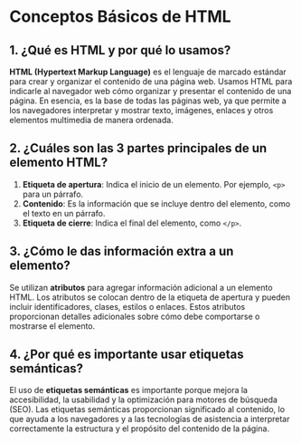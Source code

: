 # Conceptos Básicos de HTML

## 1. ¿Qué es HTML y por qué lo usamos?

**HTML (Hypertext Markup Language)** es el lenguaje de marcado estándar para crear y organizar el contenido de una página web. Usamos HTML para indicarle al navegador web cómo organizar y presentar el contenido de una página. En esencia, es la base de todas las páginas web, ya que permite a los navegadores interpretar y mostrar texto, imágenes, enlaces y otros elementos multimedia de manera ordenada.

## 2. ¿Cuáles son las 3 partes principales de un elemento HTML?

1. **Etiqueta de apertura**: Indica el inicio de un elemento. Por ejemplo, `<p>` para un párrafo.
2. **Contenido**: Es la información que se incluye dentro del elemento, como el texto en un párrafo.
3. **Etiqueta de cierre**: Indica el final del elemento, como `</p>`.

## 3. ¿Cómo le das información extra a un elemento?

Se utilizan **atributos** para agregar información adicional a un elemento HTML. Los atributos se colocan dentro de la etiqueta de apertura y pueden incluir identificadores, clases, estilos o enlaces. Estos atributos proporcionan detalles adicionales sobre cómo debe comportarse o mostrarse el elemento.

## 4. ¿Por qué es importante usar etiquetas semánticas?

El uso de **etiquetas semánticas** es importante porque mejora la accesibilidad, la usabilidad y la optimización para motores de búsqueda (SEO). Las etiquetas semánticas proporcionan significado al contenido, lo que ayuda a los navegadores y a las tecnologías de asistencia a interpretar correctamente la estructura y el propósito del contenido de la página.
